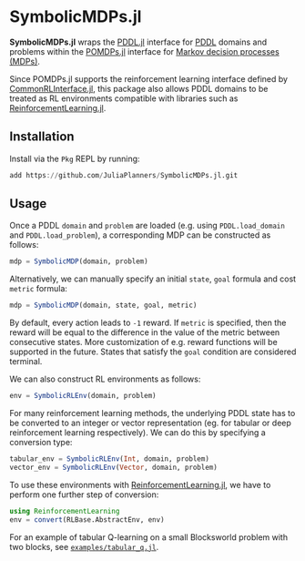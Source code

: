 # SymbolicMDPs.jl

**SymbolicMDPs.jl** wraps the  [PDDL.jl](https://github.com/JuliaPlanners/PDDL.jl) interface for [PDDL](https://en.wikipedia.org/wiki/Planning_Domain_Definition_Language) domains and problems within the [POMDPs.jl](https://juliapomdp.github.io/POMDPs.jl/latest/) interface for [Markov decision processes (MDPs)](https://en.wikipedia.org/wiki/Markov_decision_process).

Since POMDPs.jl supports the reinforcement learning interface defined by [CommonRLInterface.jl](https://github.com/JuliaReinforcementLearning/CommonRLInterface.jl), this package also allows PDDL domains to be treated as RL environments compatible with libraries such as [ReinforcementLearning.jl](https://github.com/JuliaReinforcementLearning/ReinforcementLearning.jl).

## Installation

Install via the `Pkg` REPL by running:
```julia
add https://github.com/JuliaPlanners/SymbolicMDPs.jl.git
```

## Usage

Once a PDDL `domain` and `problem` are loaded (e.g. using `PDDL.load_domain` and `PDDL.load_problem`), a corresponding MDP can be constructed as follows:
```julia
mdp = SymbolicMDP(domain, problem)
```

Alternatively, we can manually specify an initial `state`, `goal` formula and cost `metric` formula:
```julia
mdp = SymbolicMDP(domain, state, goal, metric)
```

 By default, every action leads to `-1` reward. If `metric` is specified, then the reward will be equal to the difference in the value of the metric between consecutive states. More customization of e.g. reward functions will be supported in the future. States that satisfy the `goal` condition are considered terminal.

 We can also construct RL environments as follows:
 ```julia
 env = SymbolicRLEnv(domain, problem)
 ```

For many reinforcement learning methods, the underlying PDDL state has to be converted to an integer or vector representation (eg. for tabular or deep reinforcement learning respectively). We can do this by specifying a conversion type:
```julia
tabular_env = SymbolicRLEnv(Int, domain, problem)
vector_env = SymbolicRLEnv(Vector, domain, problem)
```

 To use these environments with [ReinforcementLearning.jl](https://github.com/JuliaReinforcementLearning/ReinforcementLearning.jl), we have to perform one further step of conversion:
 ```julia
 using ReinforcementLearning
 env = convert(RLBase.AbstractEnv, env)
 ```

 For an example of tabular Q-learning on a small Blocksworld problem with two blocks, see [`examples/tabular_q.jl`](examples/tabular_q.jl).
